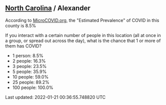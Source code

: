
## [North Carolina](/united-states/north-carolina) / Alexander

According to [MicroCOVID.org](http://microcovid.org),
the "Estimated Prevalence" of COVID in this county is 8.5%

If you interact with a certain number of people in this location
(all at once in a group, or spread out across the day), what is the chance that
1 or more of them has COVID?

- 1 person: 8.5%
- 2 people: 16.3%
- 3 people: 23.5%
- 5 people: 35.9%
- 10 people: 59.0%
- 25 people: 89.2%
- 100 people: 100.0%

Last updated: 2022-01-21 00:36:55.748820 UTC
